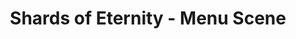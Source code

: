 ---
title: "Shards of Eternity - Menu Scene"
layout: "shards-of-eternity-menu-scene" # This layout will be used to style the page
---